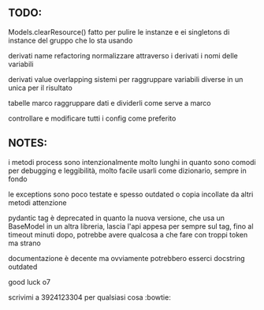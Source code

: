 ## TODO:
Models.clearResource()
fatto per pulire le instanze e ei singletons di instance del gruppo che lo sta usando

derivati name refactoring
normalizzare attraverso i derivati i nomi delle variabili

derivati value overlapping
sistemi per raggruppare variabili diverse in un unica per il risultato

tabelle marco
raggruppare  dati e dividerli come serve a marco

controllare e modificare tutti i config come preferito


## NOTES:

i metodi process sono intenzionalmente molto lunghi in quanto sono comodi per debugging e leggibilità, molto facile usarli come dizionario, sempre in fondo

le exceptions sono poco testate e spesso outdated o copia incollate da altri metodi attenzione

pydantic tag è deprecated in quanto la nuova versione, che usa un BaseModel in un altra libreria, lascia l'api appesa per sempre sul tag, fino al timeout minuti dopo, potrebbe avere qualcosa a che fare con troppi token ma strano

documentazione è decente ma ovviamente potrebbero esserci docstring outdated

good luck  o7




scrivimi a 3924123304 per qualsiasi cosa :bowtie: